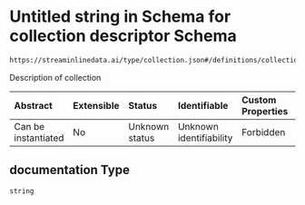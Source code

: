 # Untitled string in Schema for collection descriptor Schema

```txt
https://streaminlinedata.ai/type/collection.json#/definitions/collectionInfo/properties/documentation
```

Description of collection

| Abstract            | Extensible | Status         | Identifiable            | Custom Properties | Additional Properties | Access Restrictions | Defined In                                                                                        |
| :------------------ | :--------- | :------------- | :---------------------- | :---------------- | :-------------------- | :------------------ | :------------------------------------------------------------------------------------------------ |
| Can be instantiated | No         | Unknown status | Unknown identifiability | Forbidden         | Allowed               | none                | [collectionDescriptor.json*](../out/schema/type/collectionDescriptor.json "open original schema") |

## documentation Type

`string`
